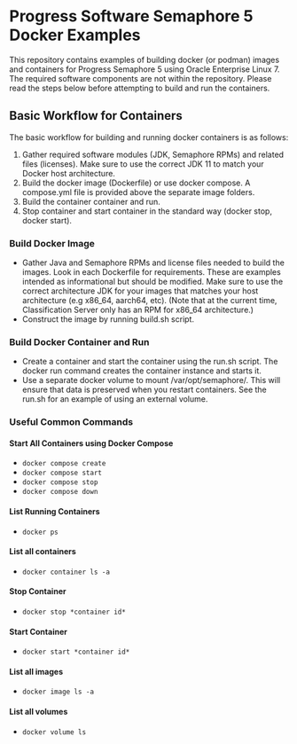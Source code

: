 # Progress Software Semaphore 5 Docker Examples

This repository contains examples of building docker (or podman) images and containers for Progress Semaphore 5 using Oracle Enterprise Linux 7. The required software components are not within the repository. Please read the steps below before attempting to build and run the containers.

## Basic Workflow for Containers
The basic workflow for building and running docker containers is as follows:

  1. Gather required software modules (JDK, Semaphore RPMs) and related files (licenses).
     Make sure to use the correct JDK 11 to match your Docker host architecture.
  2. Build the docker image (Dockerfile) or use docker compose. A compose.yml file is provided above the separate image folders.
  3. Build the container container and run.
  4. Stop container and start container in the standard way (docker stop, docker start).

### Build Docker Image
  - Gather Java and Semaphore RPMs and license files needed to build the images. Look in each Dockerfile for requirements. These are examples intended as informational but should be modified. Make sure to use the correct architecture JDK for your images that matches your host architecture (e.g x86_64, aarch64, etc). 
    (Note that at the current time, Classification Server only has an RPM for x86_64 architecture.)
  - Construct the image by running build.sh script.

### Build Docker Container and Run
  - Create a container and start the container using the run.sh script.
    The docker run command creates the container instance and starts it.
  - Use a separate docker volume to mount /var/opt/semaphore/. This will
    ensure that data is preserved when you restart containers. See the run.sh for an example of using an external volume.

### Useful Common Commands

#### Start All Containers using Docker Compose

  - `docker compose create`
  - `docker compose start`
  - `docker compose stop`
  - `docker compose down`

#### List Running Containers
  - `docker ps`

#### List all containers
  - `docker container ls -a`

#### Stop Container
  - `docker stop *container id*`

#### Start Container
  - `docker start *container id*`

#### List all images
  - `docker image ls -a`

#### List all volumes
  - `docker volume ls`

